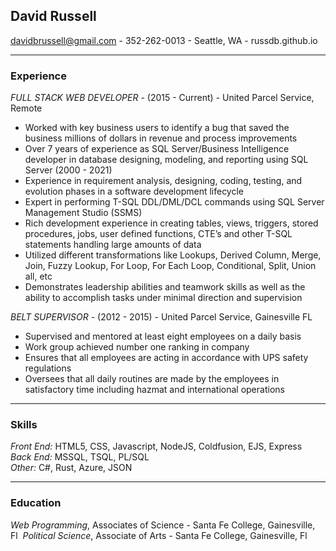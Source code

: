 ## David Russell 
davidbrussell@gmail.com - 352-262-0013 - Seattle, WA - russdb.github.io  

<hr>  

### Experience
_FULL STACK WEB DEVELOPER_ - (2015 - Current) - United Parcel Service, Remote  
* Worked with key business users to identify a bug that saved the business millions of dollars in revenue and process improvements
* Over 7 years of experience as SQL Server/Business Intelligence developer in database designing, modeling, and reporting using SQL Server (2000 - 2021)
* Experience in requirement analysis, designing, coding, testing, and evolution phases in a software development lifecycle
* Expert in performing T-SQL DDL/DML/DCL commands using SQL Server Management Studio (SSMS)
* Rich development experience in creating tables, views, triggers, stored procedures, jobs, user defined functions, CTE’s and other T-SQL statements handling large amounts of data 
* Utilized different transformations like Lookups, Derived Column, Merge, Join, Fuzzy Lookup, For Loop, For Each Loop, Conditional, Split, Union all, etc
 * Demonstrates leadership abilities and teamwork skills as well as the ability to accomplish tasks under minimal direction and supervision  

_BELT SUPERVISOR_ - (2012 - 2015) - United Parcel Service, Gainesville FL
* Supervised and mentored at least eight employees on a daily basis  
* Work group achieved number one ranking in company
* Ensures that all employees are acting in accordance with UPS safety regulations 
* Oversees that all daily routines are made by the employees in satisfactory time including hazmat and international operations   

<hr>  

### Skills  
_Front End:_ HTML5, CSS, Javascript, NodeJS, Coldfusion, EJS, Express  
_Back End:_ MSSQL, TSQL, PL/SQL  
_Other:_ C#, Rust, Azure, JSON

<hr> 

### Education  
_Web Programming_, Associates of Science - Santa Fe College, Gainesville, Fl 
_Political Science_, Associate of Arts - Santa Fe College, Gainesville, Fl


